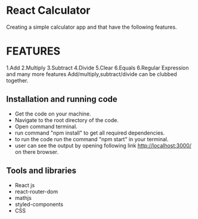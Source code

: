 <h1>React Calculator</h1>
<p>Creating a simple calculator app and that have the following features.</p>

<h1>FEATURES</h1>

1.Add
2.Multiply
3.Subtract
4.Divide
5.Clear
6.Equals
6.Regular Expression and many more features
Add/multiply,subtract/divide can be clubbed together.

<h2>Installation and running code</h2>
<ul>
  <li>Get the code on your machine.</li>
  <li>Navigate to the root directory of the code.</li>
  <li>Open command terminal.</li>
  <li>run command "npm install" to get all required dependencies.</li>
  <li>to run the code run the command "npm start" in your terminal.</li>
  <li>user can see the output by opening following link <a href="http://localhost:3000/">http://localhost:3000/</a> on there browser.</li>
</ul>

<h2>Tools and libraries</h2>
<ul>
  <li>React js</li>
  <li>react-router-dom</li>
  <li>mathjs</li>
  <li>styled-components</li>
  <li>CSS</li>
</ul>
